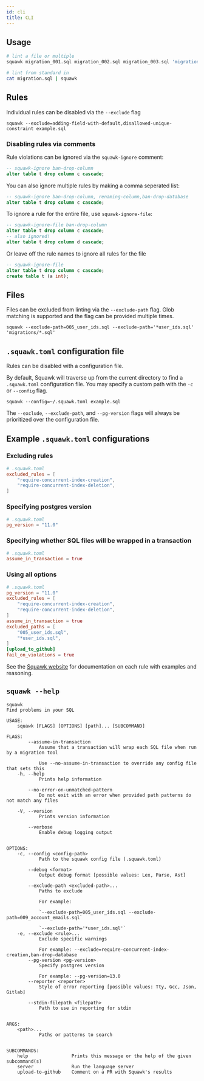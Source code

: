 ```yaml
---
id: cli
title: CLI
---
```


## Usage

```bash
# lint a file or multiple
squawk migration_001.sql migration_002.sql migration_003.sql 'migrations/*.sql'

# lint from standard in
cat migration.sql | squawk
```

## Rules

Individual rules can be disabled via the `--exclude` flag

```shell
squawk --exclude=adding-field-with-default,disallowed-unique-constraint example.sql
```

### Disabling rules via comments

Rule violations can be ignored via the `squawk-ignore` comment:

```sql
-- squawk-ignore ban-drop-column
alter table t drop column c cascade;
```

You can also ignore multiple rules by making a comma seperated list:

```sql
-- squawk-ignore ban-drop-column, renaming-column,ban-drop-database
alter table t drop column c cascade;
```

To ignore a rule for the entire file, use `squawk-ignore-file`:

```sql
-- squawk-ignore-file ban-drop-column
alter table t drop column c cascade;
-- also ignored!
alter table t drop column d cascade;
```

Or leave off the rule names to ignore all rules for the file

```sql
-- squawk-ignore-file
alter table t drop column c cascade;
create table t (a int);
```

## Files

Files can be excluded from linting via the `--exclude-path` flag. Glob matching is supported and the flag can be provided multiple times.

```shell
squawk --exclude-path=005_user_ids.sql --exclude-path='*user_ids.sql' 'migrations/*.sql'
```

## `.squawk.toml` configuration file

Rules can be disabled with a configuration file.

By default, Squawk will traverse up from the current directory to find a `.squawk.toml` configuration file. You may specify a custom path with the `-c` or `--config` flag.

```shell
squawk --config=~/.squawk.toml example.sql
```

The `--exclude`, `--exclude-path`, and `--pg-version` flags will always be prioritized over the configuration file.

## Example `.squawk.toml` configurations

### Excluding rules

```toml
# .squawk.toml
excluded_rules = [
    "require-concurrent-index-creation",
    "require-concurrent-index-deletion",
]
```

### Specifying postgres version

```toml
# .squawk.toml
pg_version = "11.0"
```

### Specifying whether SQL files will be wrapped in a transaction

```toml
# .squawk.toml
assume_in_transaction = true
```

### Using all options

```toml
# .squawk.toml
pg_version = "11.0"
excluded_rules = [
    "require-concurrent-index-creation",
    "require-concurrent-index-deletion",
]
assume_in_transaction = true
excluded_paths = [
    "005_user_ids.sql",
    "*user_ids.sql",
]
[upload_to_github]
fail_on_violations = true
```

See the [Squawk website](https://squawkhq.com/docs/rules) for documentation on each rule with examples and reasoning.

## `squawk --help`

```
squawk
Find problems in your SQL

USAGE:
    squawk [FLAGS] [OPTIONS] [path]... [SUBCOMMAND]

FLAGS:
        --assume-in-transaction            
            Assume that a transaction will wrap each SQL file when run by a migration tool
            
            Use --no-assume-in-transaction to override any config file that sets this
    -h, --help                             
            Prints help information

        --no-error-on-unmatched-pattern    
            Do not exit with an error when provided path patterns do not match any files

    -V, --version                          
            Prints version information

        --verbose                          
            Enable debug logging output


OPTIONS:
    -c, --config <config-path>               
            Path to the squawk config file (.squawk.toml)

        --debug <format>                     
            Output debug format [possible values: Lex, Parse, Ast]

        --exclude-path <excluded-path>...    
            Paths to exclude
            
            For example:
            
            `--exclude-path=005_user_ids.sql --exclude-path=009_account_emails.sql`
            
            `--exclude-path='*user_ids.sql'`
    -e, --exclude <rule>...                  
            Exclude specific warnings
            
            For example: --exclude=require-concurrent-index-creation,ban-drop-database
        --pg-version <pg-version>            
            Specify postgres version
            
            For example: --pg-version=13.0
        --reporter <reporter>                
            Style of error reporting [possible values: Tty, Gcc, Json, Gitlab]

        --stdin-filepath <filepath>          
            Path to use in reporting for stdin


ARGS:
    <path>...    
            Paths or patterns to search


SUBCOMMANDS:
    help                Prints this message or the help of the given subcommand(s)
    server              Run the language server
    upload-to-github    Comment on a PR with Squawk's results
```
